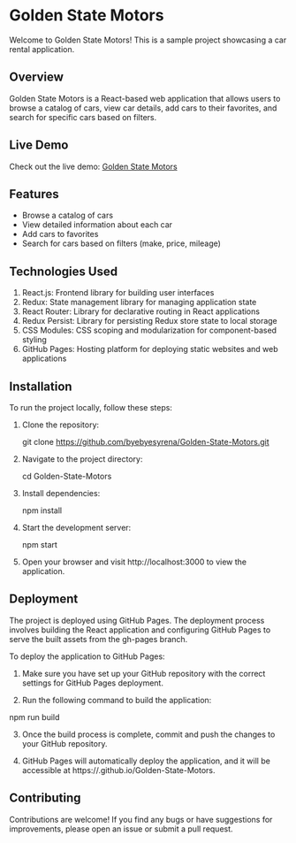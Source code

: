 # Golden State Motors

Welcome to Golden State Motors! This is a sample project showcasing a car rental
application.

## Overview

Golden State Motors is a React-based web application that allows users to browse
a catalog of cars, view car details, add cars to their favorites, and search for
specific cars based on filters.

## Live Demo

Check out the live demo:
[Golden State Motors](https://byebyesyrena.github.io/Golden-State-Motors/welcome)

## Features

- Browse a catalog of cars
- View detailed information about each car
- Add cars to favorites
- Search for cars based on filters (make, price, mileage)

## Technologies Used

1. React.js: Frontend library for building user interfaces
2. Redux: State management library for managing application state
3. React Router: Library for declarative routing in React applications
4. Redux Persist: Library for persisting Redux store state to local storage
5. CSS Modules: CSS scoping and modularization for component-based styling
6. GitHub Pages: Hosting platform for deploying static websites and web
   applications

## Installation

To run the project locally, follow these steps:

1. Clone the repository:

   git clone https://github.com/byebyesyrena/Golden-State-Motors.git

2. Navigate to the project directory:

   cd Golden-State-Motors

3. Install dependencies:

   npm install

4. Start the development server:

   npm start

5. Open your browser and visit http://localhost:3000 to view the application.

## Deployment

The project is deployed using GitHub Pages. The deployment process involves
building the React application and configuring GitHub Pages to serve the built
assets from the gh-pages branch.

To deploy the application to GitHub Pages:

1. Make sure you have set up your GitHub repository with the correct settings
   for GitHub Pages deployment.

2. Run the following command to build the application:

npm run build

3. Once the build process is complete, commit and push the changes to your
   GitHub repository.

4. GitHub Pages will automatically deploy the application, and it will be
   accessible at https://<username>.github.io/Golden-State-Motors.

## Contributing

Contributions are welcome! If you find any bugs or have suggestions for
improvements, please open an issue or submit a pull request.

